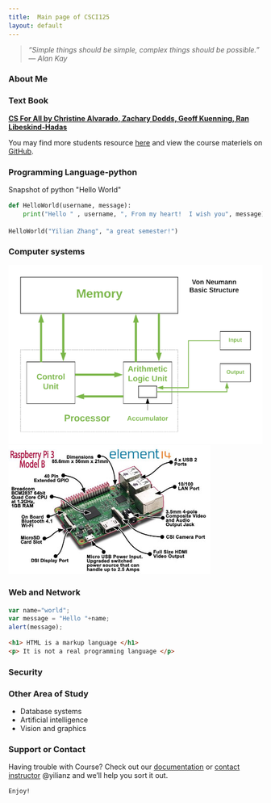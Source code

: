 ```yaml
---
title:  Main page of CSCI125
layout: default
---
```



> *“Simple things should be simple, complex things should be possible.” ― Alan Kay* 

### About Me

<!-- Please write a short pargraph about you -->









<!--end of modification -->

### Text Book 
**[CS For All by Christine Alvarado, Zachary Dodds, Geoff Kuenning, Ran Libeskind-Hadas](https://www.cs.hmc.edu/csforallbook/)**

You may find more students resource [here](https://www.cs.hmc.edu/twiki/bin/view/CSforAll/) and view the course materiels on [GitHub](https://github.com/yilianz/csci125).



### Programming Language-python

Snapshot of python "Hello World"

```python
def HelloWorld(username, message):
    print("Hello " , username, ", From my heart!  I wish you", message)

HelloWorld("Yilian Zhang", "a great semester!")
```


### Computer systems
 ![structure](./basic_structure.png) 
  ![mincomputer](./mincomputer.jpg) 

### Web and Network



```javascript
var name="world";
var message = "Hello "+name;
alert(message);
```


```html
<h1> HTML is a markup language </h1>
<p> It is not a real programming language </p>
```


### Security


### Other Area of Study 
 * Database systems
 * Artificial intelligence
 * Vision and graphics


### Support or Contact

Having trouble with Course? Check out our [documentation](https://www.github.com/yilianz/CSCI125) or [contact instructor](yilianz@usca.edu) @yilianz and we’ll help you sort it out. 

```
Enjoy!

```